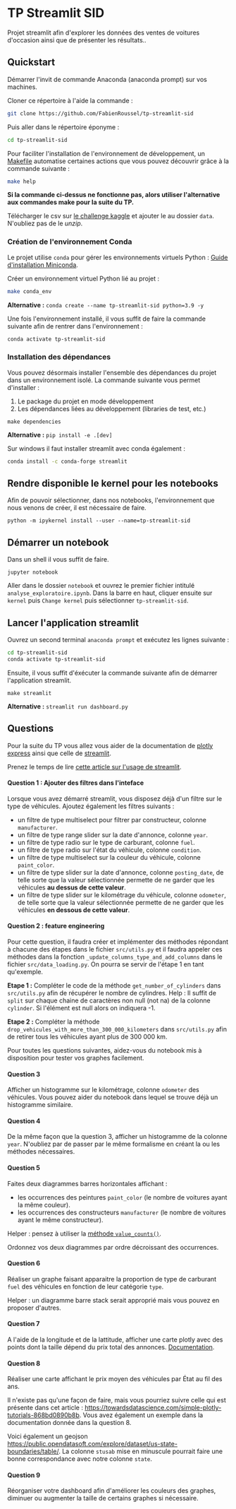 # TP Streamlit SID

Projet streamlit afin d'explorer les données des ventes de voitures d'occasion ainsi que de présenter les résultats..

## Quickstart

Démarrer l'invit de commande Anaconda (anaconda prompt) sur vos machines.

Cloner ce répertoire à l'aide la commande : 
``` bash 
git clone https://github.com/FabienRoussel/tp-streamlit-sid
```

Puis aller dans le répertoire éponyme :
``` bash 
cd tp-streamlit-sid
```

Pour faciliter l'installation de l'environnement de développement, un [Makefile](Makefile) automatise certaines actions
que vous pouvez découvrir grâce à la commande suivante :
``` bash
make help
```

**Si la commande ci-dessus ne fonctionne pas, alors utiliser l'alternative aux commandes make pour la suite du TP.**

Télécharger le csv sur [le challenge kaggle](https://www.kaggle.com/datasets/austinreese/craigslist-carstrucks-data?resource=download) et ajouter le au dossier `data`. 
N'oubliez pas de le *unzip*.

### Création de l'environnement Conda

Le projet utilise `conda` pour gérer les environnements virtuels Python : [Guide d'installation Miniconda](https://docs.conda.io/en/latest/miniconda.html).

Créer un environnement virtuel Python lié au projet :
``` bash
make conda_env
```

**Alternative :** `conda create --name tp-streamlit-sid python=3.9 -y` 


Une fois l'environnement installé, il vous suffit de faire la commande suivante afin de rentrer dans l'environnement :
``` bash
conda activate tp-streamlit-sid
```

### Installation des dépendances

Vous pouvez désormais installer l'ensemble des dépendances du projet dans un environnement isolé.
La commande suivante vous permet d'installer :
1. Le package du projet en mode développement
2. Les dépendances liées au développement (libraries de test, etc.)
```shell
make dependencies
```
**Alternative :** `pip install -e .[dev]` 

Sur windows il faut installer streamlit avec conda également :
``` bash 
conda install -c conda-forge streamlit
```

## Rendre disponible le kernel pour les notebooks
Afin de pouvoir sélectionner, dans nos notebooks, l'environnement que nous venons de créer, il est nécessaire de faire.
``` shell
python -m ipykernel install --user --name=tp-streamlit-sid
```

## Démarrer un notebook
Dans un shell il vous suffit de faire.
``` shell
jupyter notebook
```

Aller dans le dossier `notebook` et ouvrez le premier fichier intitulé `analyse_exploratoire.ipynb`.
Dans la barre en haut, cliquer ensuite sur `kernel` puis `Change kernel` puis sélectionner `tp-streamlit-sid`.


## Lancer l'application streamlit
Ouvrez un second terminal `anaconda prompt` et exécutez les lignes suivante : 

``` bash 
cd tp-streamlit-sid
conda activate tp-streamlit-sid
```

Ensuite, il vous suffit d'éxécuter la commande suivante afin de démarrer l'application streamlit.
```shell
make streamlit
```

**Alternative :** `streamlit run dashboard.py` 

## Questions 

Pour la suite du TP vous allez vous aider de la documentation de [plotly express](https://plotly.com/python/plotly-express/) ainsi que celle de [streamlit](https://docs.streamlit.io/).

Prenez le temps de lire [cette article sur l'usage de streamlit](https://blog.octo.com/creer-une-web-app-interactive-en-10min-avec-streamlit/). 


#### Question 1 : Ajouter des filtres dans l'inteface
Lorsque vous avez démarré streamlit, vous disposez déjà d'un filtre sur le type de véhicules. Ajoutez également les filtres suivants :
- un filtre de type multiselect pour filtrer par constructeur, colonne `manufacturer`.
- un filtre de type range slider sur la date d'annonce, colonne `year`.
- un filtre de type radio sur le type de carburant, colonne `fuel`.
- un filtre de type radio sur l'état du véhicule, colonne `condition`.
- un filtre de type multiselect sur la couleur du véhicule, colonne `paint_color`.
- un filtre de type slider sur la date d'annonce, colonne `posting_date`,
de telle sorte que la valeur sélectionnée permette de ne garder que les véhicules **au dessus de cette valeur**.
- un filtre de type slider sur le kilométrage du véhicule, colonne `odometer`, 
de telle sorte que la valeur sélectionnée permette de ne garder que les véhicules **en dessous de cette valeur**.


#### Question 2 : feature engineering
Pour cette question, il faudra créer et implémenter des méthodes répondant à chacune des étapes dans le fichier `src/utils.py`
et il faudra appeler ces méthodes dans la fonction `_update_columns_type_and_add_columns` dans le fichier `src/data_loading.py`.
On pourra se servir de l'étape 1 en tant qu'exemple.

**Etape 1 :**
Compléter le code de la méthode `get_number_of_cylinders` dans `src/utils.py` afin de récupérer le nombre de cylindres.
Help : Il suffit de `split` sur chaque chaine de caractères non null (not na) de la colonne `cylinder`.
Si l'élément est null alors on indiquera -1.

**Etape 2 :**
Compléter la méthode `drop_vehicules_with_more_than_300_000_kilometers` dans `src/utils.py` 
afin de retirer tous les véhicules ayant plus de 300 000 km.


Pour toutes les questions suivantes, aidez-vous du notebook mis à disposition pour tester vos graphes facilement.

#### Question 3 
Afficher un histogramme sur le kilométrage, colonne `odometer` des véhicules. 
Vous pouvez aider du notebook dans lequel se trouve déjà un histogramme similaire. 

#### Question 4 
De la même façon que la question 3, afficher un histogramme de la colonne `year`. 
N'oubliez par de passer par le même formalisme en créant la ou les méthodes nécessaires.

#### Question 5 
Faites deux diagrammes barres horizontales affichant :
- les occurrences des peintures `paint_color` (le nombre de voitures ayant la même couleur). 
- les occurrences des constructeurs `manufacturer` (le nombre de voitures ayant le même constructeur).

Helper : pensez à utiliser la [méthode `value_counts()`](https://pandas.pydata.org/docs/reference/api/pandas.DataFrame.value_counts.html).

Ordonnez vos deux diagrammes par ordre décroissant des occurrences.

#### Question 6 

Réaliser un graphe faisant apparaitre la proportion de type de carburant `fuel` des véhicules en fonction de leur catégorie `type`.

Helper : un diagramme barre stack serait approprié mais vous pouvez en proposer d'autres.


#### Question 7
A l'aide de la longitude et de la lattitude, afficher une carte plotly avec des points dont la taille dépend du prix total des annonces. 
[Documentation](https://plotly.com/python/bubble-maps/).

#### Question 8

Réaliser une carte affichant le prix moyen des véhicules par État au fil des ans. 

Il n'existe pas qu'une façon de faire, mais vous pourriez suivre celle qui est présente dans cet article : 
https://towardsdatascience.com/simple-plotly-tutorials-868bd0890b8b.
Vous avez également un exemple dans la documentation donnée dans la question 8.

Voici également un geojson https://public.opendatasoft.com/explore/dataset/us-state-boundaries/table/. 
La colonne `stusab` mise en minuscule pourrait faire une bonne correspondance avec notre colonne `state`.
 
#### Question 9 

Réorganiser votre dashboard afin d'améliorer les couleurs des graphes, diminuer ou augmenter la taille de certains graphes si nécessaire.
